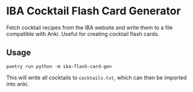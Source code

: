 # IBA Cocktail Flash Card Generator

Fetch cocktail recipes from the IBA website and write them to a file compatible with Anki. Useful for creating cocktail flash cards.

## Usage

```
poetry run python -m iba-flash-card-gen
```

This will write all cocktails to `cocktails.txt`, which can then be imported into anki.
